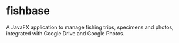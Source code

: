 # fishbase
A JavaFX application to manage fishing trips, specimens and photos, integrated with Google Drive and Google Photos.
